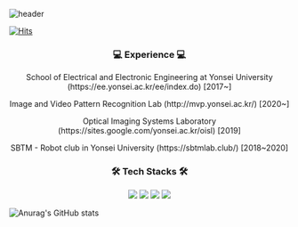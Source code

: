 ![header](https://capsule-render.vercel.app/api?type=soft&color=auto&height=150&section=header&text=Min_Hyeok_Lee&fontSize=70&animation=twinkling)

[![Hits](https://hits.seeyoufarm.com/api/count/incr/badge.svg?url=https%3A%2F%2Fgithub.com%2FHydragon516&count_bg=%2379C83D&title_bg=%23555555&icon=&icon_color=%23E7E7E7&title=hits&edge_flat=false)](https://hits.seeyoufarm.com)

<h3 align="center">💻 Experience 💻</h3>
<p align="center"> School of Electrical and Electronic Engineering at Yonsei University (https://ee.yonsei.ac.kr/ee/index.do) [2017~]</p>
<p align="center"> Image and Video Pattern Recognition Lab (http://mvp.yonsei.ac.kr/) [2020~] </p>
<p align="center"> Optical Imaging Systems Laboratory (https://sites.google.com/yonsei.ac.kr/oisl) [2019] </p>
<p align="center"> SBTM - Robot club in Yonsei University (https://sbtmlab.club/) [2018~2020] </p>

<h3 align="center">🛠 Tech Stacks 🛠</h3>
<p align="center">
    <img src="https://img.shields.io/badge/Python-3766AB?style=flat-square&logo=Python&logoColor=white"/>
    <img src="https://img.shields.io/badge/C-A8B9CC?style=flat-square&logo=C&logoColor=white"/>
    <img src="https://img.shields.io/badge/C++-00599C?style=flat-square&logo=C%2B%2B&logoColor=white"/>
    <img src="https://img.shields.io/badge/MATLAB-11B48A?style=flat-square&logo=MATLAB%2B%2B&logoColor=white"/>
</p>

![Anurag's GitHub stats](https://github-readme-stats.vercel.app/api?username=Hydragon516&show_icons=true&theme=tokyonight)
